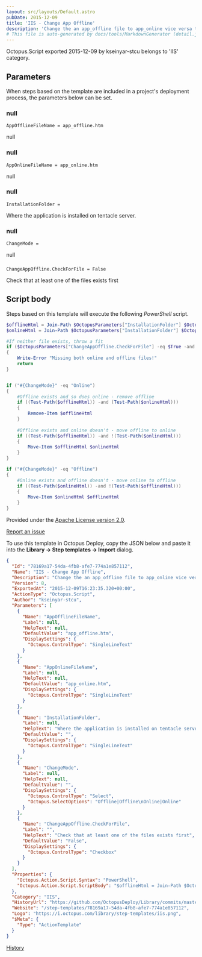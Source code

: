 ```yaml
---
layout: src/layouts/Default.astro
pubDate: 2015-12-09
title: 'IIS - Change App Offline'
description: 'Change the an app_offline file to app_online vice versa to turn the maintenance page on and off.'
# This file is auto-generated by docs/tools/MarkdownGenerator (detail.js)
---
```


Octopus.Script exported 2015-12-09 by kseinyar-stcu belongs to 'IIS' category.

## Parameters

When steps based on the template are included in a project's deployment process, the parameters below can be set.


<div class="param">

### null

`AppOfflineFileName = app_offline.htm`

null

</div>
        
<div class="param">

### null

`AppOnlineFileName = app_online.htm`

null

</div>
        
<div class="param">

### null

`InstallationFolder = `

Where the application is installed on tentacle server.

</div>
        
<div class="param">

### null

`ChangeMode = `

null

</div>
        
<div class="param">

### 

`ChangeAppOffline.CheckForFile = False`

Check that at least one of the files exists first

</div>
        

## Script body

Steps based on this template will execute the following *PowerShell* script.

```PowerShell
$offlineHtml = Join-Path $OctopusParameters["InstallationFolder"] $OctopusParameters["AppOfflineFileName"]
$onlineHtml = Join-Path $OctopusParameters["InstallationFolder"] $OctopusParameters["AppOnlineFileName"]

#If neither file exists, throw a fit
if ($OctopusParameters["ChangeAppOffline.CheckForFile"] -eq $True -and !(Test-Path($offlineHtml)) -and !(Test-Path($onlineHtml)))
{
	Write-Error "Missing both online and offline files!"
    return
}


if ("#{ChangeMode}" -eq "Online")
{
    #Offline exists and so does online - remove offline
    if ((Test-Path($offlineHtml)) -and (Test-Path($onlineHtml)))
    {
        Remove-Item $offlineHtml
    }
    
    #Offline exists and online doesn't - move offline to online
    if ((Test-Path($offlineHtml)) -and !(Test-Path($onlineHtml)))
    {
        Move-Item $offlineHtml $onlineHtml
    }
}

if ("#{ChangeMode}" -eq "Offline")
{
    #Online exists and offline doesn't - move online to offline
    if ((Test-Path($onlineHtml)) -and !(Test-Path($offlineHtml)))
    {
        Move-Item $onlineHtml $offlineHtml
    }
}
```

Provided under the [Apache License version 2.0](https://github.com/OctopusDeploy/Library/blob/master/LICENSE.txt).

[Report an issue](https://github.com/OctopusDeploy/Library/issues/new?assignees=&labels=&projects=&template=bug-report.yml&title=Issue%20with%20IIS%20-%20Change%20App%20Offline&step-template=IIS%20-%20Change%20App%20Offline)

<div class="get-json">

To use this template in Octopus Deploy, copy the JSON below and paste it into the **Library → Step templates → Import** dialog.

```json
{
  "Id": "78169a17-54da-4fb8-afe7-774a1e857112",
  "Name": "IIS - Change App Offline",
  "Description": "Change the an app_offline file to app_online vice versa to turn the maintenance page on and off.",
  "Version": 8,
  "ExportedAt": "2015-12-09T16:23:35.320+00:00",
  "ActionType": "Octopus.Script",
  "Author": "kseinyar-stcu",
  "Parameters": [
    {
      "Name": "AppOfflineFileName",
      "Label": null,
      "HelpText": null,
      "DefaultValue": "app_offline.htm",
      "DisplaySettings": {
        "Octopus.ControlType": "SingleLineText"
      }
    },
    {
      "Name": "AppOnlineFileName",
      "Label": null,
      "HelpText": null,
      "DefaultValue": "app_online.htm",
      "DisplaySettings": {
        "Octopus.ControlType": "SingleLineText"
      }
    },
    {
      "Name": "InstallationFolder",
      "Label": null,
      "HelpText": "Where the application is installed on tentacle server.",
      "DefaultValue": "",
      "DisplaySettings": {
        "Octopus.ControlType": "SingleLineText"
      }
    },
    {
      "Name": "ChangeMode",
      "Label": null,
      "HelpText": null,
      "DefaultValue": "",
      "DisplaySettings": {
        "Octopus.ControlType": "Select",
        "Octopus.SelectOptions": "Offline|Offline\nOnline|Online"
      }
    },
    {
      "Name": "ChangeAppOffline.CheckForFile",
      "Label": "",
      "HelpText": "Check that at least one of the files exists first",
      "DefaultValue": "False",
      "DisplaySettings": {
        "Octopus.ControlType": "Checkbox"
      }
    }
  ],
  "Properties": {
    "Octopus.Action.Script.Syntax": "PowerShell",
    "Octopus.Action.Script.ScriptBody": "$offlineHtml = Join-Path $OctopusParameters[\"InstallationFolder\"] $OctopusParameters[\"AppOfflineFileName\"]\n$onlineHtml = Join-Path $OctopusParameters[\"InstallationFolder\"] $OctopusParameters[\"AppOnlineFileName\"]\n\n#If neither file exists, throw a fit\nif ($OctopusParameters[\"ChangeAppOffline.CheckForFile\"] -eq $True -and !(Test-Path($offlineHtml)) -and !(Test-Path($onlineHtml)))\n{\n\tWrite-Error \"Missing both online and offline files!\"\n    return\n}\n\n\nif (\"#{ChangeMode}\" -eq \"Online\")\n{\n    #Offline exists and so does online - remove offline\n    if ((Test-Path($offlineHtml)) -and (Test-Path($onlineHtml)))\n    {\n        Remove-Item $offlineHtml\n    }\n    \n    #Offline exists and online doesn't - move offline to online\n    if ((Test-Path($offlineHtml)) -and !(Test-Path($onlineHtml)))\n    {\n        Move-Item $offlineHtml $onlineHtml\n    }\n}\n\nif (\"#{ChangeMode}\" -eq \"Offline\")\n{\n    #Online exists and offline doesn't - move online to offline\n    if ((Test-Path($onlineHtml)) -and !(Test-Path($offlineHtml)))\n    {\n        Move-Item $onlineHtml $offlineHtml\n    }\n}"
  },
  "Category": "IIS",
  "HistoryUrl": "https://github.com/OctopusDeploy/Library/commits/master/step-templates//opt/buildagent/work/75443764cd38076d/step-templates/iis-change-app-offline-online.json",
  "Website": "/step-templates/78169a17-54da-4fb8-afe7-774a1e857112",
  "Logo": "https://i.octopus.com/library/step-templates/iis.png",
  "$Meta": {
    "Type": "ActionTemplate"
  }
}
```

[History](https://github.com/OctopusDeploy/Library/commits/master/step-templates/https://github.com/OctopusDeploy/Library/commits/master/step-templates//opt/buildagent/work/75443764cd38076d/step-templates/iis-change-app-offline-online.json)

</div>
